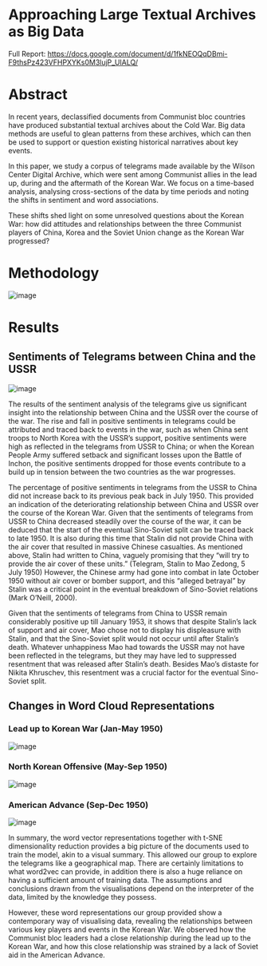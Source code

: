# Approaching Large Textual Archives as Big Data
Full Report: https://docs.google.com/document/d/1fkNEOQqDBmi-F9thsPz423VFHPXYKs0M3lujP_UIALQ/

# Abstract

In recent years, declassified documents from Communist bloc countries have produced substantial textual archives about the Cold War. Big data methods are useful to glean patterns from these archives, which can then be used to support or question existing historical narratives about key events. 

In this paper, we study a corpus of telegrams made available by the Wilson Center Digital Archive, which were sent among Communist allies in the lead up, during and the aftermath of the Korean War. We focus on a time-based analysis, analysing cross-sections of the data by time periods and noting the shifts in sentiment and word associations. 

These shifts shed light on some unresolved questions about the Korean War: how did attitudes and relationships between the three Communist players of China, Korea and the Soviet Union change as the Korean War progressed?

# Methodology
![image](https://user-images.githubusercontent.com/38340979/151695990-26402c86-8508-4cac-8497-898bd1308f96.png)

# Results
## Sentiments of Telegrams between China and the USSR
![image](https://user-images.githubusercontent.com/38340979/151695976-15122ac7-8e24-41d2-b104-21ffa272e969.png)

The results of the sentiment analysis of the telegrams give us significant insight into the relationship between China and the USSR over the course of the war. The rise and fall in positive sentiments in telegrams could be attributed and traced back to events in the war, such as when China sent troops to North Korea with the USSR’s support, positive sentiments were high as reflected in the telegrams from USSR to China; or when the Korean People Army suffered setback and significant losses upon the Battle of Inchon, the positive sentiments dropped for those events contribute to a build up in tension between the two countries as the war progresses.

The percentage of positive sentiments in telegrams from the USSR to China did not increase back to its previous peak back in July 1950. This provided an indication of the deteriorating relationship between China and USSR over the course of the Korean War. Given that the sentiments of telegrams from USSR to China decreased steadily over the course of the war, it can be deduced that the start of the eventual Sino-Soviet split can be traced back to late 1950. It is also during this time that Stalin did not provide China with the air cover that resulted in massive Chinese casualties. As mentioned above, Stalin had written to China, vaguely promising that they “will try to provide the air cover of these units.” (Telegram, Stalin to Mao Zedong, 5 July 1950) However, the Chinese army had gone into combat in late October 1950 without air cover or bomber support, and this “alleged betrayal” by Stalin was a critical point in the eventual breakdown of Sino-Soviet relations (Mark O’Neill, 2000).

Given that the sentiments of telegrams from China to USSR remain considerably positive up till January 1953, it shows that despite Stalin’s lack of support and air cover, Mao chose not to display his displeasure with Stalin, and that the Sino-Soviet split would not occur until after Stalin’s death. Whatever unhappiness Mao had towards the USSR may not have been reflected in the telegrams, but they may have led to suppressed resentment that was released after Stalin’s death. Besides Mao’s distaste for Nikita Khruschev, this resentment was a crucial factor for the eventual Sino-Soviet split. 

## Changes in Word Cloud Representations
### Lead up to Korean War (Jan-May 1950)
![image](https://user-images.githubusercontent.com/38340979/151696139-e13fab5c-9ce5-4837-a31a-f67205267b2d.png)
### North Korean Offensive (May-Sep 1950)
![image](https://user-images.githubusercontent.com/38340979/151696168-48ba7e8c-b90e-441c-9a26-31917c90cb19.png)
### American Advance (Sep-Dec 1950)
![image](https://user-images.githubusercontent.com/38340979/151696176-d18622ca-4167-4948-8fe1-0a5a3a750511.png)

In summary, the word vector representations together with t-SNE dimensionality reduction provides a big picture of the documents used to train the model, akin to a visual summary. This allowed our group to explore the telegrams like a geographical map. There are certainly limitations to what word2vec can provide, in addition there is also a huge reliance on having a sufficient amount of training data. The assumptions and conclusions drawn from the visualisations depend on the interpreter of the data, limited by the knowledge they possess. 

However, these word representations our group provided show a contemporary way of visualising data, revealing the relationships between various key players and events in the Korean War. We observed how the Communist bloc leaders had a close relationship during the lead up to the Korean War, and how this close relationship was strained by a lack of Soviet aid in the American Advance.

